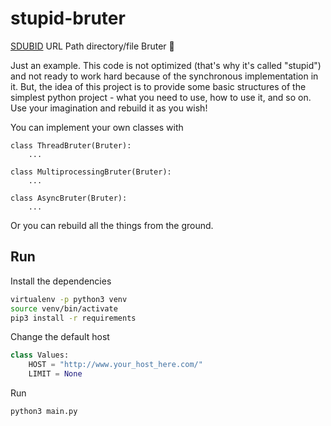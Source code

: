 # stupid-bruter
[SDUBID](https://www.youtube.com/watch?v=m36LsyAJ8Gw) URL Path directory/file Bruter :grimacing:

Just an example. This code is not optimized (that's why it's called "stupid") and not ready to work hard because of the synchronous implementation in it. But, the idea of this project is to provide some basic structures of the simplest python project - what you need to use, how to use it, and so on. Use your imagination and rebuild it as you wish! 

You can implement your own classes with
```python3
class ThreadBruter(Bruter):
    ...

class MultiprocessingBruter(Bruter):
    ...

class AsyncBruter(Bruter):
    ...
```
Or you can rebuild all the things from the ground. 

## Run
Install the dependencies  
```bash
virtualenv -p python3 venv  
source venv/bin/activate  
pip3 install -r requirements  
```
Change the default host  
```python
class Values:
    HOST = "http://www.your_host_here.com/"
    LIMIT = None
```
Run
```bash
python3 main.py
```
